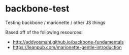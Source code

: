 backbone-test
=============

Testing backbone / marionette / other JS things

Based off of the following resources:

* http://addyosmani.github.io/backbone-fundamentals
* https://leanpub.com/marionette-gentle-introduction